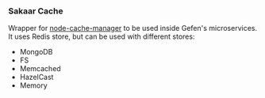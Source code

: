 ### Sakaar Cache
Wrapper for [node-cache-manager](https://github.com/BryanDonovan/node-cache-manager) to be used inside Gefen's microservices.
It uses Redis store, but can be used with different stores:
- MongoDB
- FS
- Memcached
- HazelCast
- Memory

